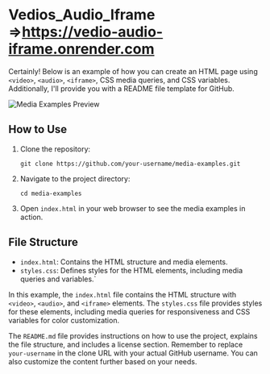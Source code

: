 # Vedios_Audio_Iframe =>https://vedio-audio-iframe.onrender.com



Certainly! Below is an example of how you can create an HTML page using `<video>`, `<audio>`, `<iframe>`, CSS media queries, and CSS variables. Additionally, I'll provide you with a README file template for GitHub.

![Media Examples Preview](screenshot.png)

## How to Use

1. Clone the repository:
   ```
   git clone https://github.com/your-username/media-examples.git
   ```

2. Navigate to the project directory:
   ```
   cd media-examples
   ```

3. Open `index.html` in your web browser to see the media examples in action.

## File Structure

- `index.html`: Contains the HTML structure and media elements.
- `styles.css`: Defines styles for the HTML elements, including media queries and variables.`

In this example, the `index.html` file contains the HTML structure with `<video>`, `<audio>`, and `<iframe>` elements. The `styles.css` file provides styles for these elements, including media queries for responsiveness and CSS variables for color customization.

The `README.md` file provides instructions on how to use the project, explains the file structure, and includes a license section. Remember to replace `your-username` in the clone URL with your actual GitHub username. You can also customize the content further based on your needs.
